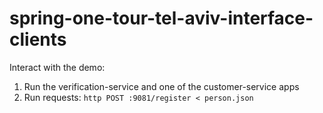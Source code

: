 # spring-one-tour-tel-aviv-interface-clients

Interact with the demo:

1) Run the verification-service and one of the customer-service apps
2) Run requests: `http POST :9081/register < person.json`